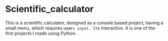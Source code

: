# Scientific_calculator
This is a scientific calculator, designed as a console based project, having a small menu, which requires user`s input. It`s interactive. 
It is one of the first projects I made using Python.
